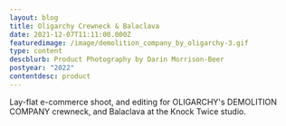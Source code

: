 ```yaml
---
layout: blog
title: Oligarchy Crewneck & Balaclava
date: 2021-12-07T11:11:00.000Z
featuredimage: /image/demolition_company_by_oligarchy-3.gif
type: content
descblurb: Product Photography by Darin Morrison-Beer
postyear: "2022"
contentdesc: product
---
```

Lay-flat e-commerce shoot, and editing for OLIGARCHY's DEMOLITION COMPANY crewneck, and Balaclava at the Knock Twice studio.
